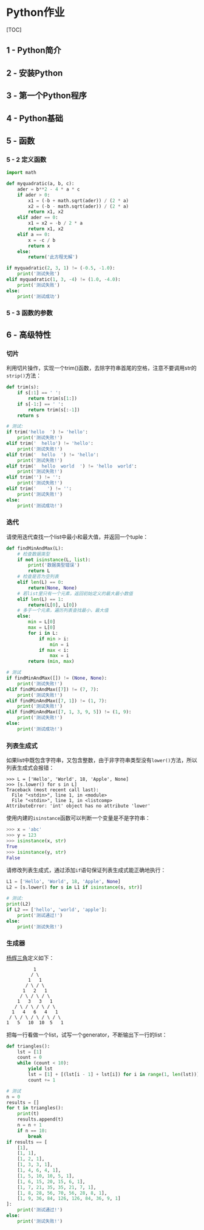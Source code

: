# Python作业

[TOC]

## 1 - Python简介

## 2 - 安装Python

## 3 - 第一个Python程序

## 4 - Python基础

## 5 - 函数

### 5 - 2 定义函数

```python
import math

def myquadratic(a, b, c):
    ader = b**2 - 4 * a * c
    if ader > 0:
        x1 = (-b + math.sqrt(ader)) / (2 * a)
        x2 = (-b - math.sqrt(ader)) / (2 * a)
        return x1, x2
    elif ader == 0:
        x1 = x2 = -b / 2 * a
        return x1, x2
    elif a == 0:
        x = -c / b
        return x
    else:
        return('此方程无解')

if myquadratic(2, 3, 1) != (-0.5, -1.0):
    print('测试失败')
elif myquadratic(1, 3, -4) != (1.0, -4.0):
    print('测试失败')
else:
    print('测试成功')
```

### 5 - 3 函数的参数

## 6 - 高级特性

### 切片

利用切片操作，实现一个trim()函数，去除字符串首尾的空格，注意不要调用str的`strip()`方法：
```python
def trim(s):
    if s[:1] == ' ':
        return trim(s[1:])
    if s[-1:] == ' ':
        return trim(s[:-1])
    return s

# 测试:
if trim('hello  ') != 'hello':
    print('测试失败!')
elif trim('  hello') != 'hello':
    print('测试失败!')
elif trim('  hello  ') != 'hello':
    print('测试失败!')
elif trim('  hello  world  ') != 'hello  world':
    print('测试失败!')
elif trim('') != '':
    print('测试失败!')
elif trim('    ') != '':
    print('测试失败!')
else:
    print('测试成功!')
```
### 迭代

请使用迭代查找一个list中最小和最大值，并返回一个tuple：

```python
def findMinAndMax(L):
    # 检查数据类型
    if not isinstance(L, list):
        print('数据类型错误')
        return L
    # 检查是否为空列表
    elif len(L) == 0:
        return(None, None)
    # 若list里只有一个元素，返回初始定义的最大最小数值
    elif len(L) == 1:
        return(L[0], L[0])
    # 多于一个元素，遍历列表查找最小，最大值
    else:
        min = L[0]
        max = L[0]
        for i in L:
            if min > i:
                min = i
            if max < i:
                max = i
        return (min, max)

# 测试
if findMinAndMax([]) != (None, None):
    print('测试失败!')
elif findMinAndMax([7]) != (7, 7):
    print('测试失败!')
elif findMinAndMax([7, 1]) != (1, 7):
    print('测试失败!')
elif findMinAndMax([7, 1, 3, 9, 5]) != (1, 9):
    print('测试失败!')
else:
    print('测试成功!')
```

### 列表生成式

如果list中既包含字符串，又包含整数，由于非字符串类型没有`lower()`方法，所以列表生成式会报错：

```
>>> L = ['Hello', 'World', 18, 'Apple', None]
>>> [s.lower() for s in L]
Traceback (most recent call last):
  File "<stdin>", line 1, in <module>
  File "<stdin>", line 1, in <listcomp>
AttributeError: 'int' object has no attribute 'lower'
```

使用内建的`isinstance`函数可以判断一个变量是不是字符串：

```python
>>> x = 'abc'
>>> y = 123
>>> isinstance(x, str)
True
>>> isinstance(y, str)
False
```

请修改列表生成式，通过添加`if`语句保证列表生成式能正确地执行：

```python
L1 = ['Hello', 'World', 18, 'Apple', None]
L2 = [s.lower() for s in L1 if isinstance(s, str)]

# 测试:
print(L2)
if L2 == ['hello', 'world', 'apple']:
    print('测试通过!')
else:
    print('测试失败!')
```

### 生成器

[杨辉三角](http://baike.baidu.com/view/7804.htm)定义如下：

```
          1
         / \
        1   1
       / \ / \
      1   2   1
     / \ / \ / \
    1   3   3   1
   / \ / \ / \ / \
  1   4   6   4   1
 / \ / \ / \ / \ / \
1   5   10  10  5   1
```

把每一行看做一个list，试写一个generator，不断输出下一行的list：

```python
def triangles():
    lst = [1]
    count = 0
    while (count < 10):
        yield lst
        lst = [1] + [(lst[i - 1] + lst[i]) for i in range(1, len(lst))] + [1]
        count += 1

# 测试
n = 0
results = []
for t in triangles():
    print(t)
    results.append(t)
    n = n + 1
    if n == 10:
        break
if results == [
    [1],
    [1, 1],
    [1, 2, 1],
    [1, 3, 3, 1],
    [1, 4, 6, 4, 1],
    [1, 5, 10, 10, 5, 1],
    [1, 6, 15, 20, 15, 6, 1],
    [1, 7, 21, 35, 35, 21, 7, 1],
    [1, 8, 28, 56, 70, 56, 28, 8, 1],
    [1, 9, 36, 84, 126, 126, 84, 36, 9, 1]
]:
    print('测试通过!')
else:
    print('测试失败!')
```

